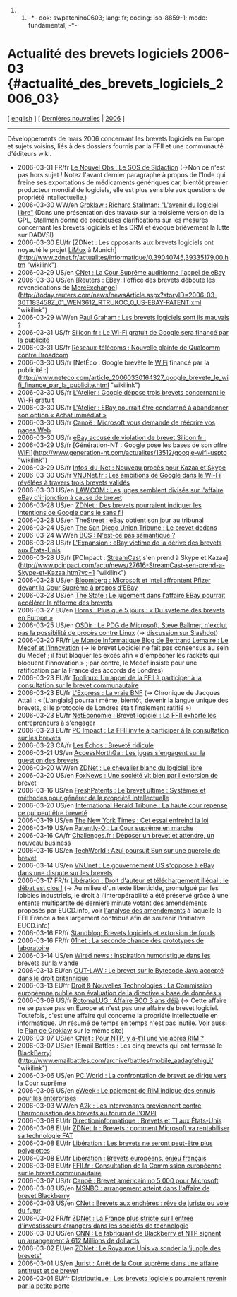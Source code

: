 1.  1.  -\*- dok: swpatcnino0603; lang: fr; coding: iso-8859-1; mode:
        fundamental; -\*-

# Actualité des brevets logiciels 2006-03 {#actualité_des_brevets_logiciels_2006_03}

\[ [ english](Swpatcnino0603En "wikilink") \] \[ [ Dernières
nouvelles](SwpatcninoFr "wikilink") \| [
2006](Swpatcnino06Fr "wikilink") \]

------------------------------------------------------------------------

Développements de mars 2006 concernant les brevets logiciels en Europe
et sujets voisins, liés à des dossiers fournis par la FFII et une
communauté d\'éditeurs wiki.

-   2006-03-31 FR/fr [Le Nouvel Obs : Le SOS de
    Sidaction](http://www.nouvelobs.com/articles/p2160/a299899.html "wikilink")
    (-\>Non ce n\'est pas hors sujet ! Notez l\'avant dernier paragraphe
    à propos de l\'Inde qui freine ses exportations de médicaments
    génériques car, bientôt premier producteur mondial de logiciels,
    elle est plus sensible aux questions de propriété intellectuelle.)
-   2006-03-30 WW/en [Groklaw : Richard Stallman: \"L\'avenir du
    logiciel
    libre\"](http://www.groklaw.net/article.php?story=20060330094249412 "wikilink")
    (Dans une présentation des travaux sur la troisième version de la
    GPL, Stallman donne de précieuses clarifications sur les mesures
    concernant les brevets logiciels et les DRM et évoque brièvement la
    lutte sur DADVSI)
-   2006-03-30 EU/fr [ZDNet : Les opposants aux brevets logiciels ont
    noyauté le projet [LiMux](LiMux "wikilink") à
    Munich](http://www.zdnet.fr/actualites/informatique/0,39040745,39335179,00.htm "wikilink")
-   2006-03-29 US/en [CNet : La Cour Suprême auditionne l\'appel de
    eBay](http://news.com.com/2100-1030_3-6055547.html "wikilink")
-   2006-03-30 US/en [Reuters : EBay: l\'office des brevets déboute les
    revendications de
    [MercExchange](MercExchange "wikilink")](http://today.reuters.com/news/newsArticle.aspx?storyID=2006-03-30T183458Z_01_WEN3612_RTRUKOC_0_US-EBAY-PATENT.xml "wikilink")
-   2006-03-29 WW/en [Paul Graham : Les brevets logiciels sont ils
    mauvais
    ?](http://www.paulgraham.com/softwarepatents.html "wikilink")
-   2006-03-31 US/fr [Silicon.fr : Le Wi-Fi gratuit de Google sera
    financé par la
    publicité](http://www.silicon.fr/articles/14559/Le-Wi-Fi-gratuit-de-Google-sera-finance-par-la-publicite.html "wikilink")
-   2006-03-31 US/fr [Réseaux-télécoms : Nouvelle plainte de Qualcomm
    contre
    Broadcom](http://www.reseaux-telecoms.net/actualites/lire-nouvelle-plainte-de-qualcomm-contre-broadcom-12946.html "wikilink")
-   2006-03-30 US/fr [NetÉco : Google brevète le [WiFi](WiFi "wikilink")
    financé par la publicité
    :](http://www.neteco.com/article_20060330164327_google_brevete_le_wifi_finance_par_la_publicite.html "wikilink")
-   2006-03-30 US/fr [L\'Atelier : Google dépose trois brevets
    concernant le Wi-Fi
    gratuit](http://www.atelier.fr/mobilite/google,depose,trois,brevets,concernant,wi-fi,gratuit-31880-16;actu.html "wikilink")
-   2006-03-30 US/fr [L\'Atelier : EBay pourrait être condamné à
    abandonner son option « Achat immédiat
    »](http://www.atelier.fr/juridique/ebay,pourrait,condamne,abandonner,option,,achat,immediat-31882-21;actu.html "wikilink")
-   2006-03-30 US/fr [Canoë : Microsoft vous demande de réécrire vos
    pages
    Web](http://www2.canoe.com/techno/nouvelles/archives/2006/03/20060330-110923.html "wikilink")
-   2006-03-30 US/fr [eBay accusé de violation de brevet Silicon.fr
    :](http://www.silicon.fr/articles/14534/USA-eBay-accuse-de-violation-de-brevet.html "wikilink")
-   2006-03-29 US/fr [Génération-NT : Google pose les bases de son offre
    [WiFi](WiFi "wikilink")](http://www.generation-nt.com/actualites/13512/google-wifi-uspto "wikilink")
-   2006-03-29 US/fr [Infos-du-Net : Nouveau procès pour Kazaa et
    Skype](http://www.infos-du-net.com/actualite/6594-kazaa-skype-proces.html "wikilink")
-   2006-03-30 US/fr [VNUNet.fr : Les ambitions de Google dans le Wi-Fi
    révélées à travers trois brevets
    validés](http://www.vnunet.fr/actualite/telecommunications/offres_internet/20060330004 "wikilink")
-   2006-03-30 US/en [LAW.COM : Les juges semblent divisés sur
    l\'affaire eBay d\'injonction à cause de
    brevet](http://www.law.com/jsp/article.jsp?id=1143631335401 "wikilink")
-   2006-03-28 US/en [ZDNet : Des brevets pourraient indiquer les
    intentions de Google dans le sans
    fil](http://news.zdnet.co.uk/internet/ecommerce/0,39020372,39259795,00.htm "wikilink")
-   2006-03-28 US/en [TheStreet : eBay obtient son jour au tribunal
    ](http://www.thestreet.com/_googlen/tech/internet/10275874.html?cm_ven=GOOGLEN&cm_cat=FREE&cm_ite=NA "wikilink")
-   2006-03-24 US/en [The San Diego Union Tribune : Le brevet
    dedans](http://www.signonsandiego.com/uniontrib/20060324/news_1b24patriot.html "wikilink")
-   2006-03-24 WW/en [BCS : N\'est-ce pas sémantique
    ?](http://www.bcs.org/server.php?show=ConWebDoc.3337 "wikilink")
-   2006-03-28 US/fr [L\'Expansion : eBay victime de la dérive des
    brevets aux
    États-Unis](http://www.lexpansion.com/html/4/0.141500.0.html "wikilink")
-   2006-03-28 US/fr [PCInpact : [StreamCast](StreamCast "wikilink")
    s\'en prend à Skype et
    Kazaa](http://www.pcinpact.com/actu/news/27616-StreamCast-sen-prend-a-Skype-et-Kazaa.htm?vc=1 "wikilink")
-   2006-03-28 US/en [Bloomberg : Microsoft et Intel affrontent Pfizer
    devant la Cour Suprême à propos
    d\'EBay](http://www.bloomberg.com/apps/news?pid=10000103&sid=a54uzB11bvbg&refer=us "wikilink")
-   2006-03-28 US/en [The State : Le jugement dans l\'affaire EBay
    pourrait accélérer la réforme des
    brevets](http://www.thestate.com/mld/thestate/news/nation/14197231.htm "wikilink")
-   2006-03-27 EU/en [Horns : Plus que 5 jours : « Du système des
    brevets en Europe
    »](http://www.ipjur.com/2006/03/only-five-days-left-on-patent-system.php3 "wikilink")
-   2006-03-25 US/en [OSDir : Le PDG de Microsoft, Steve Ballmer,
    n\'exclut pas la possibilité de procès contre
    Linux](http://www.osdir.com/Article8470.phtml "wikilink") (-\>
    [discussion sur
    Slashdot](http://linux.slashdot.org/article.pl?sid=06/03/27/1826219 "wikilink"))
-   2006-03-20 FR/fr [Le Monde Informatique Blog de Bertrand Lemaire :
    Le Medef et
    l\'innovation](http://blog2.lemondeinformatique.fr/management_du_si/2006/03/le_medef_et_lin.html "wikilink")
    (-\> le brevet Logiciel ne fait pas consensus au sein du Medef ; il
    faut bloquer les excès afin « d\'empêcher les rackets qui bloquent
    l\'innovation » ; par contre, le Medef insiste pour une ratification
    par la France des accords de Londres)
-   2006-03-23 EU/fr [Toolinux: Un appel de la FFII à participer à la
    consultation sur le brevet
    communautaire](http://www.toolinux.com/news/communique/un_appel_de_la_ffii_a_participer_a_la_consultation_sur_le_brevet_communautaire_ar7442.html "wikilink")
-   2006-03-23 EU/fr [L\'Express : La vraie
    BNF](http://www.lexpress.fr/idees/tribunes/dossier/attali/dossier.asp?ida=437484 "wikilink")
    (-\> Chronique de Jacques Attali : « \[L\'anglais\] pourrait même,
    bientôt, devenir la langue unique des brevets, si le protocole de
    Londres était finalement ratifié »)
-   2006-03-23 EU/fr [NetEconomie : Brevet logiciel : La FFII exhorte
    les entrepreneurs à
    s\'engager](http://www.neteco.com/article_20060323200933_brevet_logiciel_la_ffii_exhorte_les_entrepreneurs_a_s_engager.html "wikilink")
-   2006-03-23 EU/fr [PC Impact : La FFII invite à participer à la
    consultation sur les
    brevets](http://www.pcinpact.com/actu/news/27506-La-FFII-invite-a-participer-a-la-consultatio.htm "wikilink")
-   2006-03-23 CA/fr [Les Échos : Breveté
    ridicule](http://www.lesechos.fr/journal20060323/lec1_idees/4399638.htm "wikilink")
-   2006-03-21 US/en [AccessNorthGa : Les juges s\'engagent sur la
    question des
    brevets](http://hosted.ap.org/dynamic/stories/S/SCOTUS_PATENT_LAW?SITE=7219&SECTION=HOME&TEMPLATE=DEFAULT&CTIME=2006-03-20-01-50-19 "wikilink")
-   2006-03-20 WW/en [ZDNet : Le chevalier blanc du logiciel
    libre](http://news.zdnet.com/2100-3513_22-6051589.html "wikilink")
-   2006-03-20 US/en [FoxNews : Une société vit bien par l\'extorsion de
    brevet](http://www.foxnews.com/story/0,2933,188521,00.html "wikilink")
-   2006-03-16 US/en [FreshPatents : Le brevet ultime : Systèmes et
    méthodes pour générer de la propriété
    intellectuelle](http://www.freshpatents.com/Systems-and-methods-for-generating-intellectual-property-dt20060316ptan20060059413.php "wikilink")
-   2006-03-20 US/en [International Herald Tribune : La haute cour
    repense ce qui peut être
    breveté](http://www.iht.com/articles/2006/03/19/business/patent.php "wikilink")
-   2006-03-19 US/en [The New York Times : Cet essai enfreind la
    loi](http://www.nytimes.com/2006/03/19/opinion/19crichton.html?ex=1300424400&en=9addb806498d2739&ei=5088=rssnyt&emc=rss "wikilink")
-   2006-03-19 US/en [Patently-O : La Cour suprême en
    marche](http://patentlaw.typepad.com/patent/2006/03/supreme_court_o.html "wikilink")
-   2006-03-16 CA/fr [Challenges.fr : Déposer un brevet et attendre, un
    nouveau
    business](http://challengestempsreel.nouvelobs.com/international/chall_21551.html "wikilink")
-   2006-03-16 US/en [TechWorld : Azul poursuit Sun sur une querelle de
    brevet](http://www.techworld.com/applications/news/index.cfm?NewsID=5580 "wikilink")
-   2006-03-14 US/en [VNUnet : Le gouvernement US s\'oppose à eBay dans
    une dispute sur les
    brevets](http://www.vnunet.com/vnunet/news/2151883/government-sides-again-ebay "wikilink")
-   2006-03-17 FR/fr [Libération : Droit d\'auteur et téléchargement
    illégal : le débat est clos
    !](http://liberation.fr/page.php?Article=367889 "wikilink") (-\> Au
    milieu d\'un texte liberticide, promulgué par les lobbies
    industriels, le droit à l\'interopérabilité a été préservé grâce à
    une entente multipartite de dernière minute votant des amendements
    proposés par EUCD.info, voir [l\'analyse des
    amendements](http://wiki.framasoft.info/EUCD/Amendements%c0RejeterOu%c0Soutenir "wikilink")
    à laquelle la FFII France a très largement contribué afin de
    soutenir l\'initiative EUCD.info)
-   2006-03-16 FR/fr [Standblog: Brevets logiciels et extorsion de
    fonds](http://standblog.org/blog/2006/03/10/93114703-brevets-logiciels-et-extorsion-de-fonds "wikilink")
-   2006-03-16 FR/fr [01net : La seconde chance des prototypes de
    laboratoire](http://www.01net.com/editorial/309035/r-and-d/la-seconde-chance-des-prototypes-de-laboratoire/ "wikilink")
-   2006-03-14 US/en [Wired news : Inspiration humoristique dans les
    brevets sur la
    viande](http://www.wired.com/news/technology/0,70368-0.html?tw=wn_culture_2 "wikilink")
-   2006-03-13 EU/en [OUT-LAW : Le brevet sur le Bytecode Java accepté
    dans le droit
    britannique](http://www.out-law.com/page-6724 "wikilink")
-   2006-03-13 EU/fr [Droit & Nouvelles Technologies : La Commission
    européenne publie son évaluation de la directive « base de données
    »](http://www.droit-technologie.org/1_2.asp?actu_id=1165 "wikilink")
-   2006-03-09 US/fr [RotomaLUG : Affaire SCO 3 ans
    déjà](http://rotomalug.org/article.php3?id_article=138 "wikilink")
    (-\> Cette affaire ne se passe pas en Europe et n\'est pas une
    affaire de brevet logiciel. Toutefois, c\'est une affaire qui
    concerne la propriété intellectuelle en informatique. Un résumé de
    temps en temps n\'est pas inutile. Voir aussi le [Plan de
    Groklaw](http://rotomalug.org/article.php3?id_article=137 "wikilink")
    sur le même site)
-   2006-03-07 US/en [CNet : Pour NTP, y a-t\'il une vie après RIM
    ?](http://news.com.com/For+NTP,+is+there+life+after+RIM/2100-1047_3-6046573.html "wikilink")
-   2006-03-07 US/en [Email Battles : Les cinq brevets qui ont terrassé
    le
    [BlackBerry](BlackBerry "wikilink")](http://www.emailbattles.com/archive/battles/mobile_aadagfehig_i/ "wikilink")
-   2006-03-06 US/en [PC World : La confrontation de brevet se dirige
    vers la Cour
    suprême](http://www.pcworld.idg.com.au/index.php/id;1990310269;fp;2;fpid;1 "wikilink")
-   2006-03-06 US/en [eWeek : Le paiement de RIM indique des ennuis pour
    les
    enterprises](http://www.eweek.com/article2/0,1895,1934508,00.asp "wikilink")
-   2006-03-03 WW/en [A2k : Les intervenants préviennent contre
    l\'harmonisation des brevets au forum de
    l\'OMPI](http://lists.essential.org/pipermail/a2k/2006-March/001022.html "wikilink")
-   2006-03-08 EU/fr [Directioninformatique : Brevets et TI aux
    États-Unis
    ](http://www.directioninformatique.com/DI/client/fr/DirectionInformatique/Nouvelles.asp?id=38367 "wikilink")
-   2006-03-08 EU/fr [ZDNet.fr : Brevets : comment Microsoft va
    rentabiliser sa technologie FAT
    ](http://www.zdnet.fr/actualites/informatique/0,39040745,39317422,00.htm "wikilink")
-   2006-03-08 EU/fr [Libération : Les brevets ne seront peut-être plus
    polyglottes](http://www.liberation.fr/page.php?Article=363498 "wikilink")
-   2006-03-08 EU/fr [Libération : Brevets européens, enjeu
    français](http://www.liberation.fr/page.php?Article=362828 "wikilink")
-   2006-03-08 EU/fr [FFII.fr : Consultation de la Commission européenne
    sur le brevet
    communautaire](http://www.ffii.fr/consultation-brevet-communautaire-ffii-france "wikilink")
-   2006-03-07 US/fr [Canoë : Brevet américain no 5 000 pour
    Microsoft](http://www2.canoe.com/techno/nouvelles/archives/2006/03/20060307-130452.html "wikilink")
-   2006-03-03 US/en [MSNBC : arrangement atteint dans l\'affaire de
    brevet Blackberry](http://msnbc.msn.com/id/11659304/ "wikilink")
-   2006-03-03 US/en [CNet : Brevets aux enchères : rêve de juriste ou
    voie du
    futur](http://news.com.com/Patent+auctions+Lawyers+dream+or+way+of+the+future/2100-1014_3-6045371.html?tag=nefd.lede "wikilink")
-   2006-03-02 FR/fr [ZDNet : La France plus stricte sur l\'entrée
    d\'investisseurs étrangers dans les sociétés de
    technologie](http://www.zdnet.fr/actualites/informatique/0,39040745,39314998,00.htm "wikilink")
-   2006-03-03 US/en [CNN : Le fabriquant de Blackberry et NTP signent
    un arrangement à 612 Millions de
    dollards](http://money.cnn.com/2006/03/03/technology/rimm_ntp/index.htm?cnn=yes "wikilink")
-   2006-03-02 EU/en [ZDNet : Le Royaume Unis va sonder la \'jungle des
    brevets\'](http://news.zdnet.co.uk/0,39020330,39255209,00.htm "wikilink")
-   2006-03-01 US/en [Jurist : Arrêt de la Cour suprême dans une affaire
    antitrust et de
    brevet](http://jurist.law.pitt.edu/paperchase/2006/03/supreme-court-rules-in-patent.php "wikilink")
-   2006-03-01 EU/fr [Distributique : Les brevets logiciels pourraient
    revenir par la petite
    porte](http://www.distributique.com/actualites/lire-les-brevets-logiciels-pourraient-revenir-par-la-petite-porte-5017.html "wikilink")
